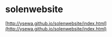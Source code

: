 # solenwebsite

[http://ysewa.github.io/solenwebsite/index.html](http://ysewa.github.io/solenwebsite/index.html)
